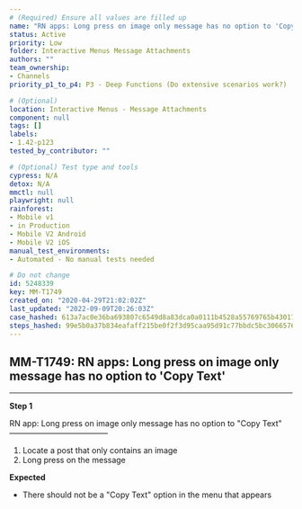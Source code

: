 ```yaml
---
# (Required) Ensure all values are filled up
name: "RN apps: Long press on image only message has no option to 'Copy Text'"
status: Active
priority: Low
folder: Interactive Menus Message Attachments
authors: ""
team_ownership: 
- Channels
priority_p1_to_p4: P3 - Deep Functions (Do extensive scenarios work?)

# (Optional)
location: Interactive Menus - Message Attachments
component: null
tags: []
labels: 
- 1.42-p123
tested_by_contributor: ""

# (Optional) Test type and tools
cypress: N/A
detox: N/A
mmctl: null
playwright: null
rainforest: 
- Mobile v1
- in Production
- Mobile V2 Android
- Mobile V2 iOS
manual_test_environments: 
- Automated - No manual tests needed

# Do not change
id: 5248339
key: MM-T1749
created_on: "2020-04-29T21:02:02Z"
last_updated: "2022-09-09T20:26:03Z"
case_hashed: 613a7ac0e36ba693807c6549d8a83dca0a0111b4528a55769765b430179211a6e65dd74e9e5353748794e062159d239c
steps_hashed: 99e5b0a37b834eafaff215be0f2f3d95caa95d91c77bbdc5bc30665768224cc9195013bb6001f47a985e3ff357f49be0
---
```


<!-- (Auto-generated) Based on frontmatter's "key" and "name" -->

## MM-T1749: RN apps: Long press on image only message has no option to 'Copy Text'

---

**Step 1**

RN app: Long press on image only message has no option to "Copy Text"\
–––––––––––––––––––––––––

1. Locate a post that only contains an image
2. Long press on the message

**Expected**

- There should not be a "Copy Text" option in the menu that appears
